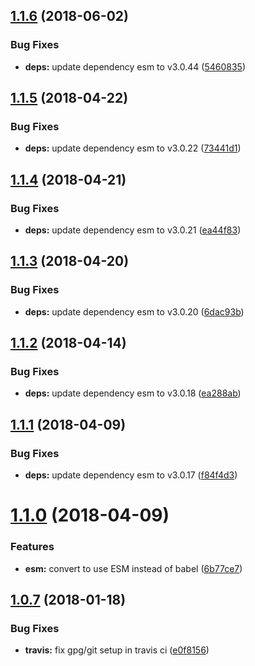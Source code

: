 <a name="1.1.6"></a>
## [1.1.6](https://github.com/mi11er-net/js-title-case/compare/v1.1.5...v1.1.6) (2018-06-02)


### Bug Fixes

* **deps:** update dependency esm to v3.0.44 ([5460835](https://github.com/mi11er-net/js-title-case/commit/5460835))

<a name="1.1.5"></a>
## [1.1.5](https://github.com/mi11er-net/js-title-case/compare/v1.1.4...v1.1.5) (2018-04-22)


### Bug Fixes

* **deps:** update dependency esm to v3.0.22 ([73441d1](https://github.com/mi11er-net/js-title-case/commit/73441d1))

<a name="1.1.4"></a>
## [1.1.4](https://github.com/mi11er-net/js-title-case/compare/v1.1.3...v1.1.4) (2018-04-21)


### Bug Fixes

* **deps:** update dependency esm to v3.0.21 ([ea44f83](https://github.com/mi11er-net/js-title-case/commit/ea44f83))

<a name="1.1.3"></a>
## [1.1.3](https://github.com/mi11er-net/js-title-case/compare/v1.1.2...v1.1.3) (2018-04-20)


### Bug Fixes

* **deps:** update dependency esm to v3.0.20 ([6dac93b](https://github.com/mi11er-net/js-title-case/commit/6dac93b))

<a name="1.1.2"></a>
## [1.1.2](https://github.com/mi11er-net/js-title-case/compare/v1.1.1...v1.1.2) (2018-04-14)


### Bug Fixes

* **deps:** update dependency esm to v3.0.18 ([ea288ab](https://github.com/mi11er-net/js-title-case/commit/ea288ab))

<a name="1.1.1"></a>
## [1.1.1](https://github.com/mi11er-net/js-title-case/compare/v1.1.0...v1.1.1) (2018-04-09)


### Bug Fixes

* **deps:** update dependency esm to v3.0.17 ([f84f4d3](https://github.com/mi11er-net/js-title-case/commit/f84f4d3))

<a name="1.1.0"></a>
# [1.1.0](https://github.com/mi11er-net/js-title-case/compare/v1.0.7...v1.1.0) (2018-04-09)


### Features

* **esm:** convert to use ESM instead of babel ([6b77ce7](https://github.com/mi11er-net/js-title-case/commit/6b77ce7))

<a name="1.0.7"></a>
## [1.0.7](https://github.com/MatthewMi11er/js-title-case/compare/9d98d2195f1ac5963a68d61cef60df5068194b2e...v1.0.7) (2018-01-18)


### Bug Fixes

* **travis:** fix gpg/git setup in travis ci ([e0f8156](https://github.com/MatthewMi11er/js-title-case/commit/e0f8156))
